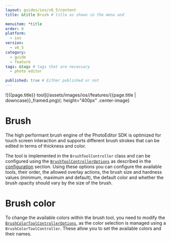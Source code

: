```yaml
---
layout: guides/ios/v6_5/content
title: &title Brush # title as shown in the menu and 

menuitem: *title
order: 8
platform:
  - ios
version:
  - v6_5
category: 
  - guide
  - feature
tags: &tags # tags that are necessary
  - photo editor

published: true # Either published or not 
---
```


![{{page.title}} tool](/assets/images/ios//features/{{page.title | downcase}}_framed.png){: height="400px" .center-image}

# Brush

The high performant brush engine of the PhotoEditor SDK is optimized for touch screen interaction and supports different brush strokes that can be edited in terms of thickness and color.

The tool is implemented in the `BrushToolController` class and can be configured using the [`BrushToolControllerOptions`](https://static.photoeditorsdk.com/docs/ios/Classes/BrushColorToolControllerOptions.html) as described in the [configuration](/guides/ios/v6_5/introduction/configuration) section. Using these options you can configure the available tools, their order, the allowed overlay actions, the brush size and hardness values (minimum, maximum and default), the default color and whether the brush opacity should vary by the size of the brush.

# Brush color

To change the available colors within the brush tool, you need to modify the [`BrushColorToolControllerOptions`](https://static.photoeditorsdk.com/docs/ios/Classes/BrushColorToolControllerOptions.html), as the color selection is managed using a `BrushColorToolController`. These allow you to set the available colors and their names.
